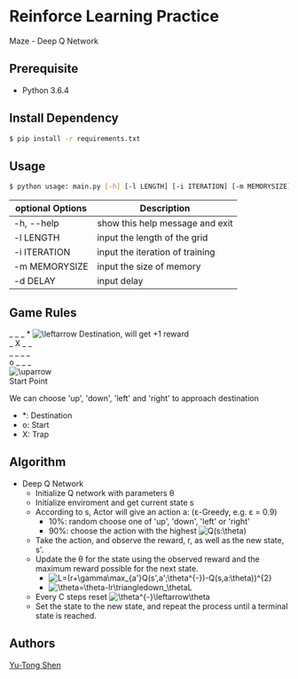 # Reinforce Learning Practice
Maze - Deep Q Network

## Prerequisite
- Python 3.6.4

## Install Dependency
```sh
$ pip install -r requirements.txt
```

## Usage
```sh
$ python usage: main.py [-h] [-l LENGTH] [-i ITERATION] [-m MEMORYSIZE] [-d Delay]
```

| optional Options           | Description                                    |
| ---                        | ---                                            |
| -h, --help                 | show this help message and exit                |
| -l LENGTH                  | input the length of the grid                   |
| -i ITERATION               | input the iteration of training                |
| -m MEMORYSIZE              | input the size of memory                       |
| -d DELAY                   | input delay                                    |

## Game Rules

\_ \_ \_ \* ![\leftarrow](https://latex.codecogs.com/svg.latex?\leftarrow) Destination, will get +1 reward <br>
\_ X \_ \_<br>
\_ \_ \_ \_<br>
o \_ \_ \_<br>
![\uparrow](https://latex.codecogs.com/svg.latex?\uparrow)<br>
Start Point<br>

We can choose 'up', 'down', 'left' and 'right' to approach destination

- \*: Destination
- o: Start
- X: Trap

## Algorithm
- Deep Q Network
  - Initialize Q network with parameters θ
  - Initialize enviroment and get current state s
  - According to s, Actor will give an action a: (ε-Greedy, e.g. ε = 0.9)
    - 10%: random choose one of 'up', 'down', 'left' or 'right'
    - 90%: choose the action with the highest ![Q(s:\theta)](https://latex.codecogs.com/svg.latex?Q%28s;\theta%29)
  - Take the action, and observe the reward, r, as well as the new state, s'.
  - Update the θ for the state using the observed reward and the maximum reward possible for the next state.
    - ![L=(r+\gamma\max\_{a'}Q(s',a';\theta^{-})-Q(s,a:\theta))^{2}](https://latex.codecogs.com/svg.latex?L=%28r+\gamma%20max_{a%27}Q%28s%27,a%27;\theta^{-}%29-Q%28s,a;\theta%29%29^{2})
    - ![\theta=\theta-lr\triangledown\_\thetaL](https://latex.codecogs.com/svg.latex?\theta=\theta-lr\triangledown_\theta%20L)
  - Every C steps reset ![\theta^{-}\leftarrow\theta](https://latex.codecogs.com/svg.latex?\theta^{-}\leftarrow\theta)
  - Set the state to the new state, and repeat the process until a terminal state is reached.

## Authors
[Yu-Tong Shen](https://github.com/yutongshen/)
